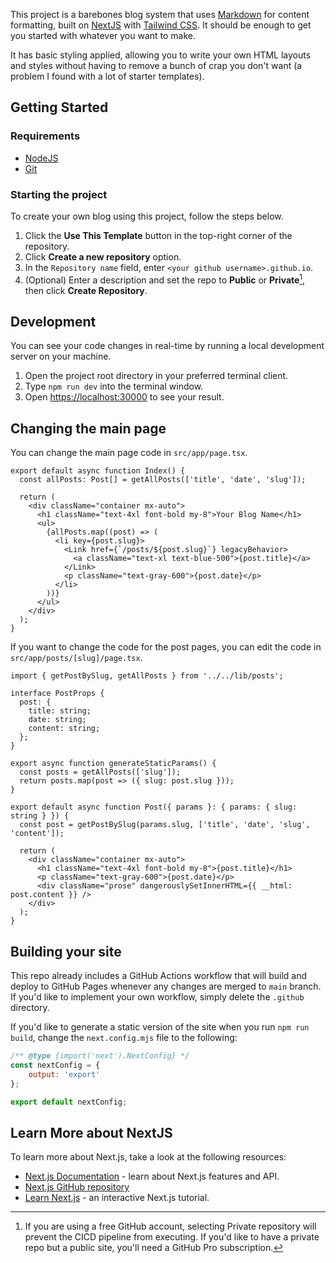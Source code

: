 This project is a barebones blog system that uses [Markdown](https://www.markdownguide.org/) for content formatting, built on [NextJS](https://nextjs.org/) with [Tailwind CSS](https://tailwindcss.com/). It should be enough to get you started with whatever you want to make.

It has basic styling applied, allowing you to write your own HTML layouts and styles without having to remove a bunch of crap you don't want (a problem I found with a lot of starter templates).

## Getting Started

### Requirements

* [NodeJS](https://nodejs.org/)
* [Git](https://git-scm.com/)

### Starting the project

To create your own blog using this project, follow the steps below.

1. Click the **Use This Template** button in the top-right corner of the repository.
2. Click **Create a new repository** option.
3. In the `Repository name` field, enter `<your github username>.github.io`.
4. (Optional) Enter a description and set the repo to **Public** or **Private**[^*], then click **Create Repository**.

[^*]: If you are using a free GitHub account, selecting Private repository will prevent the CICD pipeline from executing. If you'd like to have a private repo but a public site, you'll need a GitHub Pro subscription.

## Development

You can see your code changes in real-time by running a local development server on your machine.

1. Open the project root directory in your preferred terminal client.
2. Type `npm run dev` into the terminal window.
3. Open [https://localhost:30000](https://localhost:3000) to see your result.

## Changing the main page

You can change the main page code in `src/app/page.tsx`.

```tsx
export default async function Index() {
  const allPosts: Post[] = getAllPosts(['title', 'date', 'slug']);

  return (
    <div className="container mx-auto">
      <h1 className="text-4xl font-bold my-8">Your Blog Name</h1>
      <ul>
        {allPosts.map((post) => (
          <li key={post.slug}>
            <Link href={`/posts/${post.slug}`} legacyBehavior>
              <a className="text-xl text-blue-500">{post.title}</a>
            </Link>
            <p className="text-gray-600">{post.date}</p>
          </li>
        ))}
      </ul>
    </div>
  );
}
```

If you want to change the code for the post pages, you can edit the code in `src/app/posts/[slug]/page.tsx`.

```tsx
import { getPostBySlug, getAllPosts } from '../../lib/posts';

interface PostProps {
  post: {
    title: string;
    date: string;
    content: string;
  };
}

export async function generateStaticParams() {
  const posts = getAllPosts(['slug']);
  return posts.map(post => ({ slug: post.slug }));
}

export default async function Post({ params }: { params: { slug: string } }) {
  const post = getPostBySlug(params.slug, ['title', 'date', 'slug', 'content']);

  return (
    <div className="container mx-auto">
      <h1 className="text-4xl font-bold my-8">{post.title}</h1>
      <p className="text-gray-600">{post.date}</p>
      <div className="prose" dangerouslySetInnerHTML={{ __html: post.content }} />
    </div>
  );
}
```

## Building your site

This repo already includes a GitHub Actions workflow that will build and deploy to GitHub Pages whenever any changes are merged to `main` branch. If you'd like to implement your own workflow, simply delete the `.github` directory.

If you'd like to generate a static version of the site when you run `npm run build`, change the `next.config.mjs` file to the following:

```mjs
/** @type {import('next').NextConfig} */
const nextConfig = {
    output: 'export'
};

export default nextConfig;
```

## Learn More about NextJS

To learn more about Next.js, take a look at the following resources:

- [Next.js Documentation](https://nextjs.org/docs) - learn about Next.js features and API.
- [Next.js GitHub repository](https://github.com/vercel/next.js/)
- [Learn Next.js](https://nextjs.org/learn) - an interactive Next.js tutorial.